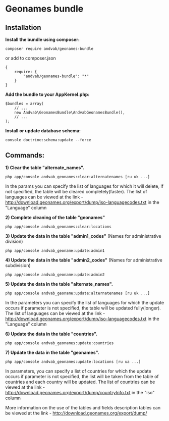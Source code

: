 # Geonames bundle
## Installation
**Install the bundle using composer:**

    composer require andvab/geonames-bundle

or add to composer.json

    {
        require: {
            "andvab/geonames-bundle": "*"
        }
    }

**Add the bundle to your AppKernel.php:**

    $bundles = array(
        // ...
        new Andvab\GeonamesBundle\AndvabGeonamesBundle(),
        // ...
    );

**Install or update database schema:**

    console doctrine:schema:update --force

## Commands:
**1) Clear the table "alternate_names".**

    php app/console andvab_geonames:clear:alternatenames [ru uk ...]
 In the params you can specify the list of languages for which it will delete, if not specified, the table will be cleared completely(faster). The list of languages can be viewed at the link - http://download.geonames.org/export/dump/iso-languagecodes.txt in the "Language" column

**2) Complete cleaning of the table "geonames"**

    php app/console andvab_geonames:clear:locations


**3) Update the data in the table "admin1_codes"** (Names for administrative division)

    php app/console andvab_geoname:update:admin1

**4) Update the data in the table "admin2_codes"** (Names for administrative subdivision)

    php app/console andvab_geoname:update:admin2

**5) Update the data in the table "alternate_names".**

    php app/console andvab_geoname:update:alternatenames [ru uk ...]
In the parameters you can specify the list of languages for which the update occurs if parameter is not specified, the table will be updated fully(longer). The list of languages can be viewed at the link - http://download.geonames.org/export/dump/iso-languagecodes.txt in the "Language" column

**6) Update the data in the table "countries".**

    php app/console andvab_geonames:update:countries


**7) Update the data in the table "geonames".**
    
    php app/console andvab_geonames:update:locations [ru ua ...]
In parameters, you can specify a list of countries for which the update occurs if parameter is not specified, the list will be taken from the table of countries and each country will be updated. The list of countries can be viewed at the link - http://download.geonames.org/export/dump/countryInfo.txt in the "iso" column

More information on the use of the tables and fields description tables can be viewed at the link - http://download.geonames.org/export/dump/ 